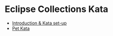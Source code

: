 
Eclipse Collections Kata
============================

* [Introduction & Kata set-up](setup)
* [Pet Kata](pet-kata)

